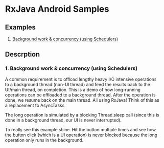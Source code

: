 RxJava Android Samples
======================

## Examples

1. [Background work & concurrency (using Schedulers)](#1-background-work--concurrency-using-schedulers)

## Descrption

### 1. Background work & concurrency (using Schedulers)

A common requirement is to offload lengthy heavy I/O intensive operations to a background thread (non-UI thread) and feed the results back to the UI/main thread, on completion. This is a demo of how long-running operations can be offloaded to a background thread. After the operation is done, we resume back on the main thread. All using RxJava! Think of this as a replacement to AsyncTasks.

The long operation is simulated by a blocking Thread.sleep call (since this is done in a background thread, our UI is never interrupted).

To really see this example shine. Hit the button multiple times and see how the button click (which is a UI operation) is never blocked because the long operation only runs in the background.


